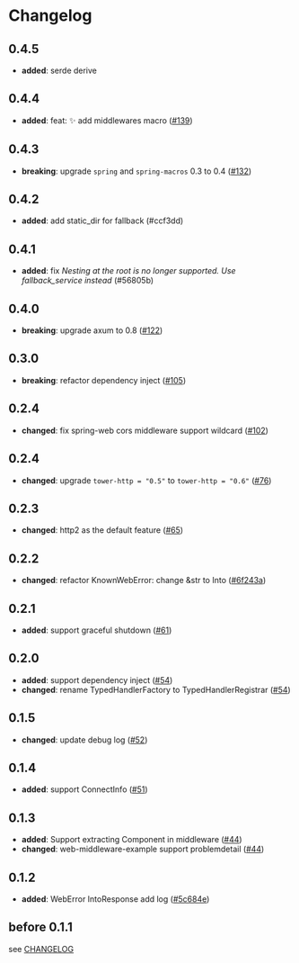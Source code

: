 # Changelog

## 0.4.5

- **added**: serde derive

## 0.4.4

- **added**: feat: ✨ add middlewares macro ([#139])

[#139]: https://github.com/spring-rs/spring-rs/pull/139

## 0.4.3

- **breaking**: upgrade `spring` and `spring-macros` 0.3 to 0.4 ([#132])

[#132]: https://github.com/spring-rs/spring-rs/pull/132

## 0.4.2

- **added**: add static_dir for fallback (#ccf3dd)

[#ccf3dd]: https://github.com/spring-rs/spring-rs/commit/ccf3dd139cd9e67854940343163f027457ac2dc8

## 0.4.1

- **added**: fix *Nesting at the root is no longer supported. Use fallback_service instead* (#56805b)

[#56805b]: https://github.com/spring-rs/spring-rs/commit/56805baea3de500287d0ef447ff48c28b095e4ba

## 0.4.0

- **breaking**: upgrade axum to 0.8 ([#122])

[#122]: https://github.com/spring-rs/spring-rs/pull/122

## 0.3.0

- **breaking**: refactor dependency inject ([#105])

[#105]: https://github.com/spring-rs/spring-rs/pull/105

## 0.2.4

- **changed**: fix spring-web cors middleware support wildcard ([#102])

[#102]: https://github.com/spring-rs/spring-rs/pull/102

## 0.2.4

- **changed**: upgrade `tower-http = "0.5"` to `tower-http = "0.6"` ([#76])

[#76]: https://github.com/spring-rs/spring-rs/pull/76

## 0.2.3

- **changed**: http2 as the default feature ([#65])

[#65]: https://github.com/spring-rs/spring-rs/pull/65

## 0.2.2

- **changed**: refactor KnownWebError: change &str to Into<String> ([#6f243a])

[#6f243a]: https://github.com/spring-rs/spring-rs/commit/6f243aa384aee22a0f3a32ed2ea2f20ec0f4d513

## 0.2.1

- **added**: support graceful shutdown ([#61])

[#61]: https://github.com/spring-rs/spring-rs/pull/61

## 0.2.0

- **added**: support dependency inject ([#54])
- **changed**: rename TypedHandlerFactory to TypedHandlerRegistrar ([#54])

[#54]: https://github.com/spring-rs/spring-rs/pull/54

## 0.1.5

- **changed**: update debug log ([#52])

[#52]: https://github.com/spring-rs/spring-rs/pull/52

## 0.1.4

- **added**: support ConnectInfo ([#51])

[#51]: https://github.com/spring-rs/spring-rs/pull/51

## 0.1.3

- **added**: Support extracting Component in middleware ([#44])
- **changed**: web-middleware-example support problemdetail ([#44])

[#44]: https://github.com/spring-rs/spring-rs/pull/44

## 0.1.2

- **added**: WebError IntoResponse add log ([#5c684e])

[#5c684e]: https://github.com/spring-rs/spring-rs/commit/5c684e439f4a8877aebcbb091bdc404bdf982597

## before 0.1.1

see [CHANGELOG](../CHANGELOG.md)